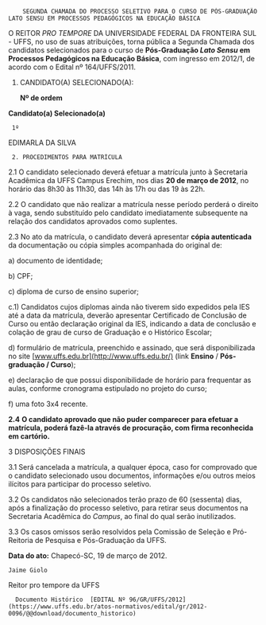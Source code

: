         SEGUNDA CHAMADA DO PROCESSO SELETIVO PARA O CURSO DE PÓS-GRADUAÇÃO LATO SENSU EM PROCESSOS PEDAGÓGICOS NA EDUCAÇÃO BÁSICA  

O REITOR *PRO TEMPORE* DA UNIVERSIDADE FEDERAL DA FRONTEIRA SUL - UFFS, no uso de suas atribuições, torna pública a Segunda Chamada dos candidatos selecionados para o curso de **Pós-Graduação *Lato Sensu* em Processos Pedagógicos na Educação Básica**, com ingresso em 2012/1, de acordo com o Edital nº 164/UFFS/2011.

 1. CANDIDATO(A) SELECIONADO(A):

     **Nº de ordem**

   **Candidato(a) Selecionado(a)**

     1º

   EDIMARLA DA SILVA

     2. PROCEDIMENTOS PARA MATRÍCULA

 2.1 O candidato selecionado deverá efetuar a matrícula junto à Secretaria Acadêmica da UFFS Campus Erechim, nos dias **20 de março de 2012**, no horário das 8h30 às 11h30, das 14h às 17h ou das 19 às 22h.

 2.2 O candidato que não realizar a matrícula nesse período perderá o direito à vaga, sendo substituído pelo candidato imediatamente subsequente na relação dos candidatos aprovados como suplentes.

 2.3 No ato da matrícula, o candidato deverá apresentar **cópia autenticada** da documentação ou cópia simples acompanhada do original de:

 a) documento de identidade;

 b) CPF;

 c) diploma de curso de ensino superior;

 c.1) Candidatos cujos diplomas ainda não tiverem sido expedidos pela IES até a data da matrícula, deverão apresentar Certificado de Conclusão de Curso ou então declaração original da IES, indicando a data de conclusão e colação de grau de curso de Graduação e o Histórico Escolar;

 d) formulário de matrícula, preenchido e assinado, que será disponibilizada no site [www.uffs.edu.br](http://www.uffs.edu.br/) (link **Ensino** / **Pós-graduação / Curso**);

 e) declaração de que possui disponibilidade de horário para frequentar as aulas, conforme cronograma estipulado no projeto do curso;

 f) uma foto 3x4 recente.

 **2.4** **O candidato aprovado que não puder comparecer para efetuar a matrícula, poderá fazê-la através de procuração, com firma reconhecida em cartório.**

 3 DISPOSIÇÕES FINAIS

 3.1 Será cancelada a matrícula, a qualquer época, caso for comprovado que o candidato selecionado usou documentos, informações e/ou outros meios ilícitos para participar do processo seletivo.

 3.2 Os candidatos não selecionados terão prazo de 60 (sessenta) dias, após a finalização do processo seletivo, para retirar seus documentos na Secretaria Acadêmica do *Campus*, ao final do qual serão inutilizados.

 3.3 Os casos omissos serão resolvidos pela Comissão de Seleção e Pró-Reitoria de Pesquisa e Pós-Graduação da UFFS.

  

   **Data do ato:** Chapecó-SC, 19 de março de 2012.   
 

    Jaime Giolo   
 Reitor pro tempore da UFFS 

      Documento Histórico  [EDITAL Nº 96/GR/UFFS/2012](https://www.uffs.edu.br/atos-normativos/edital/gr/2012-0096/@@download/documento_historico)     
      